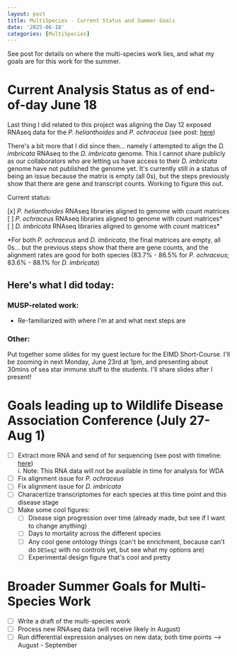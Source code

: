 ```yaml
---
layout: post
title: MultiSpecies - Current Status and Summer Goals
date: '2025-06-18'
categories: [MultiSpecies]
---
```

See post for details on where the multi-species work lies, and what my goals are for this work for the summer.

# Current Analysis Status as of end-of-day June 18
Last thing I did related to this project was aligning the Day 12 exposed RNAseq data for the _P. helianthoides_ and _P. ochraceus_ (see post: [here](https://grace-ac.github.io/MUsp-updates-2/))

There's a bit more that I did since then... namely I attempted to align the _D. imbricata_ RNAseq to the _D. imbricata_ genome. This I cannot share publicly as our collaborators who are letting us have access to their _D. imbricata_ genome have not published the genome yet. It's currently still in a status of being an issue because the matrix is empty (all 0s), but the steps previously show that there are gene and transcript counts. Working to figure this out.

Current status:

 [x] _P. helianthoides_ RNAseq libraries aligned to genome with count matrices     
 [ ] _P. ochraceus_ RNAseq libraries aligned to genome with count matrices*     
 [ ] _D. imbricata_ RNAseq libraries aligned to genome with count matrices*     

 *For both _P. ochraceus_ and _D. imbricata_, the final matrices are empty, all 0s... but the previous steps show that there are gene counts, and the alignment rates are good for both species (83.7% - 86.5% for _P. ochraceus_; 83.6% - 88.1% for _D. imbricata_)

## Here's what I did today:
### MUSP-related work:
- Re-familiarized with where I'm at and what next steps are

### Other:
Put together some slides for my guest lecture for the EIMD Short-Course. I'll be zooming in next Monday, June 23rd  at 1pm, and presenting about 30mins of sea star immune stuff to the students. I'll share slides after I present!

# Goals leading up to Wildlife Disease Association Conference (July 27-Aug 1)
- [ ] Extract more RNA and send of for sequencing (see post with timeline: [here](https://grace-ac.github.io/RNA-extractions-multispecies/))      
    i. Note: This RNA data will not  be available in time for analysis for WDA       
- [ ] Fix alignment issue for _P. ochraceus_       
- [ ] Fix alignment issue for _D. imbricata_        
- [ ] Characertize transcriptomes for each species at this time point and this disease stage     
- [ ] Make some cool figures:      
    - [ ] Disease sign progression over time (already made, but see if I want to change anything)      
    - [ ] Days to mortality across the different species      
    - [ ] Any cool gene ontology things (can't be enrichment, because can't do `DESeq2` with no controls yet, but see what my options are)       
    - [ ] Experimental design figure that's cool and pretty    

# Broader Summer Goals for Multi-Species Work
- [ ] Write a draft of the multi-species work    
- [ ] Process new RNAseq data (will receive likely in August)
- [ ] Run differential expression analyses on new data; both time points --> August - September
